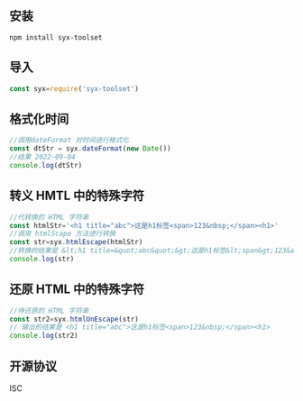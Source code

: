 ## 安装
```
npm install syx-toolset
```

## 导入
```js
const syx=require('syx-toolset')
```

## 格式化时间
```js
//调用dateFormat 对时间进行格式化
const dtStr = syx.dateFormat(new Date())
//结果 2022-09-04
console.log(dtStr)
```

## 转义 HMTL 中的特殊字符
```js
//代转换的 HTML 字符串
const htmlStr='<h1 title="abc">这是h1标签<span>123&nbsp;</span><h1>'
//调用 htmlScape 方法进行转换
const str=syx.htmlEscape(htmlStr)
//转换的结果是 &lt;h1 title=&quot;abc&quot;&gt;这是h1标签&lt;span&gt;123&amp;nbsp;&lt;/span&gt;&lt;h1&gt;
console.log(str)
```

## 还原 HTML 中的特殊字符
```js
//待还原的 HTML 字符串
const str2=syx.htmlUnEscape(str)
// 输出的结果是 <h1 title="abc">这是h1标签<span>123&nbsp;</span><h1>
console.log(str2)
```

## 开源协议
ISC